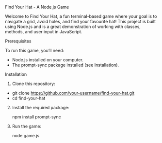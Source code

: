 Find Your Hat - A Node.js Game

Welcome to Find Your Hat, a fun terminal-based game where your goal is to navigate a grid, avoid holes, and find your favourite hat! This project is built using Node.js and is a great demonstration of working with classes, methods, and user input in JavaScript.

Prerequisites

To run this game, you’ll need:
- Node.js installed on your computer.
- The prompt-sync package installed (see Installation).

Installation

1. Clone this repository:

- git clone https://github.com/your-username/find-your-hat.git
- cd find-your-hat

2. Install the required package:

    npm install prompt-sync

3. Run the game:

    node game.js
